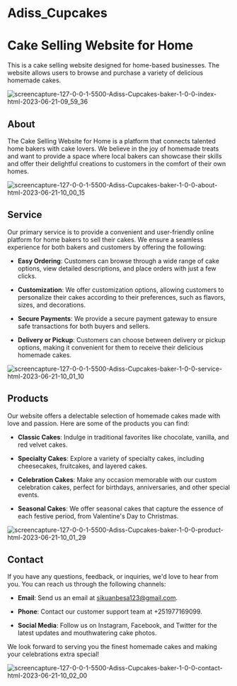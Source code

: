 # Adiss_Cupcakes
# Cake Selling Website for Home

This is a cake selling website designed for home-based businesses. The website allows users to browse and purchase a variety of delicious homemade cakes.

![screencapture-127-0-0-1-5500-Adiss-Cupcakes-baker-1-0-0-index-html-2023-06-21-09_59_36](https://github.com/siru-kid/Adiss_Cupcakes/assets/75301678/3be25da7-744a-4e6e-b7c4-c4b86433b87b)


## About

The Cake Selling Website for Home is a platform that connects talented home bakers with cake lovers. We believe in the joy of homemade treats and want to provide a space where local bakers can showcase their skills and offer their delightful creations to customers in the comfort of their own homes.

![screencapture-127-0-0-1-5500-Adiss-Cupcakes-baker-1-0-0-about-html-2023-06-21-10_00_15](https://github.com/siru-kid/Adiss_Cupcakes/assets/75301678/6099a6a7-a54c-46cb-b2ff-8de6d2da443b)

## Service

Our primary service is to provide a convenient and user-friendly online platform for home bakers to sell their cakes. We ensure a seamless experience for both bakers and customers by offering the following:

- **Easy Ordering**: Customers can browse through a wide range of cake options, view detailed descriptions, and place orders with just a few clicks.

- **Customization**: We offer customization options, allowing customers to personalize their cakes according to their preferences, such as flavors, sizes, and decorations.

- **Secure Payments**: We provide a secure payment gateway to ensure safe transactions for both buyers and sellers.

- **Delivery or Pickup**: Customers can choose between delivery or pickup options, making it convenient for them to receive their delicious homemade cakes.


![screencapture-127-0-0-1-5500-Adiss-Cupcakes-baker-1-0-0-service-html-2023-06-21-10_01_10](https://github.com/siru-kid/Adiss_Cupcakes/assets/75301678/6588d7ab-16e8-49ff-849e-f4733c0e7f73)


## Products

Our website offers a delectable selection of homemade cakes made with love and passion. Here are some of the products you can find:

- **Classic Cakes**: Indulge in traditional favorites like chocolate, vanilla, and red velvet cakes.

- **Specialty Cakes**: Explore a variety of specialty cakes, including cheesecakes, fruitcakes, and layered cakes.

- **Celebration Cakes**: Make any occasion memorable with our custom celebration cakes, perfect for birthdays, anniversaries, and other special events.

- **Seasonal Cakes**: We offer seasonal cakes that capture the essence of each festive period, from Valentine's Day to Christmas.


![screencapture-127-0-0-1-5500-Adiss-Cupcakes-baker-1-0-0-product-html-2023-06-21-10_01_29](https://github.com/siru-kid/Adiss_Cupcakes/assets/75301678/2d5ad20b-cc24-4a36-b5fb-5ca03ed5ca36)



## Contact

If you have any questions, feedback, or inquiries, we'd love to hear from you. You can reach us through the following channels:

- **Email**: Send us an email at sikuanbesa123@gmail.com.

- **Phone**: Contact our customer support team at +251977169099.

- **Social Media**: Follow us on Instagram, Facebook, and Twitter for the latest updates and mouthwatering cake photos.

We look forward to serving you the finest homemade cakes and making your celebrations extra special!



![screencapture-127-0-0-1-5500-Adiss-Cupcakes-baker-1-0-0-contact-html-2023-06-21-10_02_00](https://github.com/siru-kid/Adiss_Cupcakes/assets/75301678/b6025b54-0fbe-4295-8568-473532c95660)

